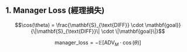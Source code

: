 ## 1. Manager Loss (經理損失)
$$\cos(\theta) = \frac{\mathbf{S}_{\text{DIFF}} \cdot \mathbf{goal}}{\|\mathbf{S}_{\text{DIFF}}\| \cdot \|\mathbf{goal}\|}$$

$$\text{manager\_loss} = -\mathbb{E} \left[ \text{ADV}_M \cdot \cos(\theta) \right]$$
